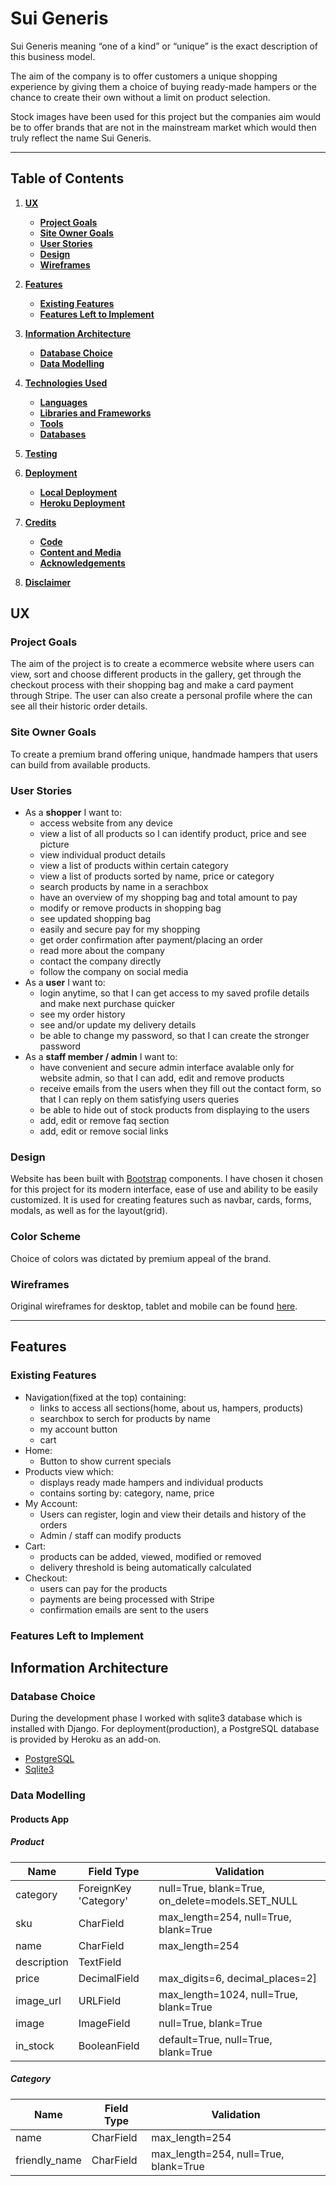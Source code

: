 # Sui Generis
Sui Generis meaning “one of a kind” or “unique” is the exact description of this business model.

The aim of the company is to offer customers a unique shopping experience by giving them a choice of buying ready-made hampers or the chance to create their own without a limit on product selection.

Stock images have been used for this project but the companies aim would be to offer brands that are not in the mainstream market which would then truly reflect the name Sui Generis.


---


## Table of Contents
1. [**UX**](#ux)
    - [**Project Goals**](#project-goals)
    - [**Site Owner Goals**](#site-owner-goals)
    - [**User Stories**](#user-stories)
    - [**Design**](#design)
    - [**Wireframes**](#wireframes)

2. [**Features**](#features)
    - [**Existing Features**](#existing-features)
    - [**Features Left to Implement**](#features-left-to-implement)
3. [**Information Architecture**](#information-architecture)
    - [**Database Choice**](#database-choice)
    - [**Data Modelling**](#data-modelling)

4. [**Technologies Used**](#technologies-used)
    - [**Languages**](#languages)
    - [**Libraries and Frameworks**](#libraries-and-frameworks)
    - [**Tools**](#tools)
    - [**Databases**](#databases)

5. [**Testing**](#testing)
6. [**Deployment**](#deployment)
    - [**Local Deployment**](#local-deployment)
    - [**Heroku Deployment**](#heroku-deployment)

7. [**Credits**](#credits)
    - [**Code**](#code)
    - [**Content and Media**](#content-and-media)
    - [**Acknowledgements**](#acknowledgements)
8. [**Disclaimer**](#disclaimer)

## UX
### Project Goals
The aim of the project is to create a ecommerce website where users can view, sort and choose different products in the gallery, get through the checkout process with their shopping bag and make a card payment through Stripe. The user can also create a personal profile where the can see all their historic order details.
### Site Owner Goals
To create a premium brand offering unique, handmade hampers that users can build from available products.
### User Stories
- As a **shopper** I want to:
  - access website from any device
  - view a list of all products so I can identify product, price and see picture
  - view individual product details
  - view a list of products within certain category
  - view a list of products sorted by name, price or category
  - search products by name in a serachbox
  - have an overview of my shopping bag and total amount to pay
  - modify or remove products in shopping bag
  - see updated shopping bag
  - easily and secure pay for my shopping
  - get order confirmation after payment/placing an order
  - read more about the company
  - contact the company directly
  - follow the company on social media
- As a **user** I want to:
  - login anytime, so that I can get access to my saved profile details and make next purchase quicker
  - see my order history
  - see and/or update my delivery details
  - be able to change my password, so that I can create the stronger password
- As a **staff member / admin** I want to:
  - have convenient and secure admin interface avalable only for website admin, so that I can add, edit and remove products
  - receive emails from the users when they fill out the contact form, so that I can reply on them satisfying users queries
  - be able to hide out of stock products from displaying to the users
  - add, edit or remove faq section
  - add, edit or remove social links

### Design
Website has been built with [Bootstrap](https://www.bootstrapcdn.com/) components. I have chosen it chosen for this project for its modern interface, ease of use and ability to be easily customized. It is used for creating features such as navbar, cards, forms, modals, as well as for the layout(grid).
### Color Scheme
Choice of colors was dictated by premium appeal of the brand.

### Wireframes

Original wireframes for desktop, tablet and mobile can be found [here](https://github.com/krisswiss/sui_generis/tree/master/wireframes).


---


## Features

### Existing Features

* Navigation(fixed at the top) containing:
  * links to access all sections(home, about us, hampers, products)
  * searchbox to serch for products by name
  * my account button
  * cart
* Home:
  * Button to show current specials
* Products view which:
  * displays ready made hampers and individual products
  * contains sorting by: category, name, price
* My Account:
  * Users can register, login and view their details and history of the orders
  * Admin / staff can modify products
* Cart:
  * products can be added, viewed, modified or removed
  * delivery threshold is being automatically calculated
* Checkout:
  * users can pay for the products
  * payments are being processed with Stripe
  * confirmation emails are sent to the users

### Features Left to Implement


## Information Architecture
### Database Choice
During the development phase I worked with sqlite3 database which is installed with Django.
For deployment(production), a PostgreSQL database is provided by Heroku as an add-on.
* [PostgreSQL](https://www.postgresql.org/)
* [Sqlite3](https://www.sqlite.org/index.html)
### Data Modelling
#### Products App
##### Product

| **Name** | **Field Type** | **Validation** |
--- | --- | --- 
 category | ForeignKey 'Category' | null=True, blank=True, on_delete=models.SET_NULL
 sku | CharField | max_length=254, null=True, blank=True
 name | CharField | max_length=254 
 description | TextField | 
 price | DecimalField |max_digits=6, decimal_places=2] 
 image_url | URLField | max_length=1024, null=True, blank=True
 image| ImageField | null=True, blank=True
 in_stock | BooleanField | default=True, null=True, blank=True

 ##### Category
| **Name** | **Field Type** | **Validation** |
--- | --- | --- 
name | CharField | max_length=254
friendly_name | CharField | max_length=254, null=True, blank=True
